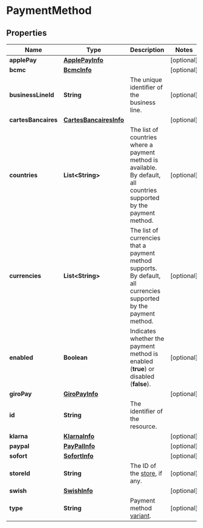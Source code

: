 

# PaymentMethod


## Properties

| Name | Type | Description | Notes |
|------------ | ------------- | ------------- | -------------|
|**applePay** | [**ApplePayInfo**](ApplePayInfo.md) |  |  [optional] |
|**bcmc** | [**BcmcInfo**](BcmcInfo.md) |  |  [optional] |
|**businessLineId** | **String** | The unique identifier of the business line. |  [optional] |
|**cartesBancaires** | [**CartesBancairesInfo**](CartesBancairesInfo.md) |  |  [optional] |
|**countries** | **List&lt;String&gt;** | The list of countries where a payment method is available. By default, all countries supported by the payment method. |  [optional] |
|**currencies** | **List&lt;String&gt;** | The list of currencies that a payment method supports. By default, all currencies supported by the payment method. |  [optional] |
|**enabled** | **Boolean** | Indicates whether the payment method is enabled (**true**) or disabled (**false**). |  [optional] |
|**giroPay** | [**GiroPayInfo**](GiroPayInfo.md) |  |  [optional] |
|**id** | **String** | The identifier of the resource. |  |
|**klarna** | [**KlarnaInfo**](KlarnaInfo.md) |  |  [optional] |
|**paypal** | [**PayPalInfo**](PayPalInfo.md) |  |  [optional] |
|**sofort** | [**SofortInfo**](SofortInfo.md) |  |  [optional] |
|**storeId** | **String** | The ID of the [store](https://docs.adyen.com/api-explorer/#/ManagementService/latest/post/stores__resParam_id), if any. |  [optional] |
|**swish** | [**SwishInfo**](SwishInfo.md) |  |  [optional] |
|**type** | **String** | Payment method [variant](https://docs.adyen.com/development-resources/paymentmethodvariant#management-api). |  [optional] |



